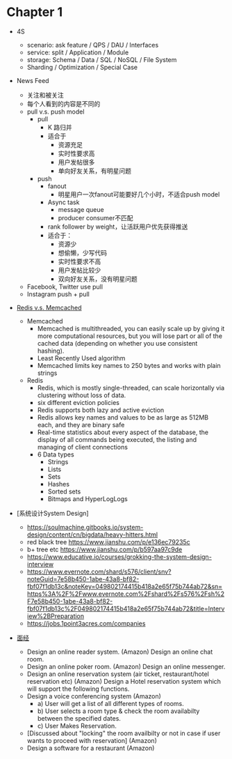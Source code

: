 # Chapter 1
- 4S
  * scenario: ask feature / QPS / DAU / Interfaces
  * service: split / Application / Module
  * storage: Schema / Data / SQL / NoSQL / File System
  * Sharding / Optimization / Special Case
- News Feed
  * 关注和被关注
  * 每个人看到的内容是不同的
  * pull v.s. push model
    + pull
      - K 路归并
      - 适合于
        * 资源充足
        * 实时性要求高
        * 用户发帖很多
        * 单向好友关系，有明星问题
    + push
      - fanout
        * 明星用户一次fanout可能要好几个小时，不适合push model
      - Async task
        * message queue
        * producer consumer不匹配
      - rank follower by weight，让活跃用户优先获得推送
      - 适合于：
        * 资源少
        * 想偷懒，少写代码
        * 实时性要求不高
        * 用户发帖比较少
        * 双向好友关系，没有明星问题
  * Facebook, Twitter use pull
  * Instagram push + pull
- [Redis v.s. Memcached](https://www.infoworld.com/article/3063161/nosql/why-redis-beats-memcached-for-caching.html)
  * Memcached
    + Memcached is multithreaded, you can easily scale up by giving it more computational resources, but you will lose part or all of the cached data (depending on whether you use consistent hashing).
    + Least Recently Used algorithm
    + Memcached limits key names to 250 bytes and works with plain strings
  * Redis
    + Redis, which is mostly single-threaded, can scale horizontally via clustering without loss of data.
    + six different eviction policies
    + Redis supports both lazy and active eviction
    + Redis allows key names and values to be as large as 512MB each, and they are binary safe
    + Real-time statistics about every aspect of the database, the display of all commands being executed, the listing and managing of client connections
    + 6 Data types
      - Strings
      - Lists
      - Sets
      - Hashes
      - Sorted sets
      - Bitmaps and HyperLogLogs


- [系统设计System Design]
  * https://soulmachine.gitbooks.io/system-design/content/cn/bigdata/heavy-hitters.html
  * red black tree https://www.jianshu.com/p/e136ec79235c
  * b+ tree etc https://www.jianshu.com/p/b597aa97c9de
  * https://www.educative.io/courses/grokking-the-system-design-interview
  * https://www.evernote.com/shard/s576/client/snv?noteGuid=7e58b450-1abe-43a8-bf82-fbf07f1db13c&noteKey=049802174415b418a2e65f75b744ab72&sn=https%3A%2F%2Fwww.evernote.com%2Fshard%2Fs576%2Fsh%2F7e58b450-1abe-43a8-bf82-fbf07f1db13c%2F049802174415b418a2e65f75b744ab72&title=Interview%2BPreparation
  * https://jobs.1point3acres.com/companies


- [面经](https://www.1point3acres.com/bbs/thread-541834-1-1.html)
  * Design an online reader system. (Amazon) Design an online chat room.
  * Design an online poker room. (Amazon) Design an online messenger.
  * Design an online reservation system (air ticket, restaurant/hotel reservation etc) (Amazon) Design a Hotel reservation system which will support the following functions.
  * Design a voice conferencing system (Amazon)
    + a) User will get a list of all different types of rooms.
    + b) User selects a room type & check the room availabilty between the specified dates.
    + c) User Makes Reservation.
  * [Discussed about "locking" the room availbilty or not in case if user wants to proceed with reservation] (Amazon)
  * Design a software for a restaurant (Amazon)
